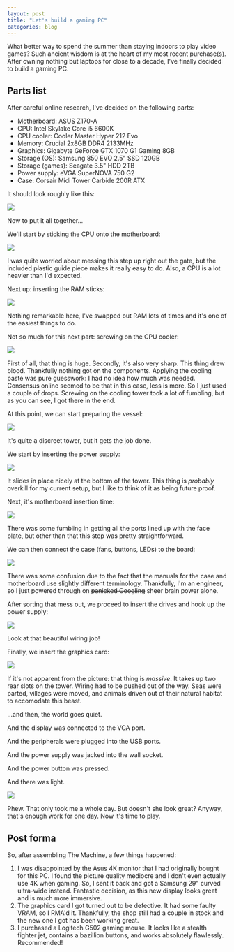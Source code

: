 ```yaml
---
layout: post
title: "Let's build a gaming PC"
categories: blog
---
```


What better way to spend the summer than staying indoors to play video games? Such ancient wisdom is at the heart of my most recent purchase(s). After owning nothing but laptops for close to a decade, I've finally decided to build a gaming PC.

## Parts list

After careful online research, I've decided on the following parts:

*   Motherboard: ASUS Z170-A
*   CPU: Intel Skylake Core i5 6600K
*   CPU cooler: Cooler Master Hyper 212 Evo
*   Memory: Crucial 2x8GB DDR4 2133MHz
*   Graphics: Gigabyte GeForce GTX 1070 G1 Gaming 8GB
*   Storage (OS): Samsung 850 EVO 2.5" SSD 120GB
*   Storage (games): Seagate 3.5" HDD 2TB
*   Power supply: eVGA SuperNOVA 750 G2
*   Case: Corsair Midi Tower Carbide 200R ATX

It should look roughly like this:

![](/assets/img/blog/2016/07/DSC_0007.jpg)

Now to put it all together...

We'll start by sticking the CPU onto the motherboard:

![](/assets/img/blog/2016/07/DSC_0009.jpg)

I was quite worried about messing this step up right out the gate, but the included plastic guide piece makes it really easy to do. Also, a CPU is a lot heavier than I'd expected.

Next up: inserting the RAM sticks:

![](/assets/img/blog/2016/07/DSC_0011.jpg)

Nothing remarkable here, I've swapped out RAM lots of times and it's one of the easiest things to do.

Not so much for this next part: screwing on the CPU cooler:

![](/assets/img/blog/2016/07/DSC_0013.jpg)

First of all, that thing is huge. Secondly, it's also very sharp. This thing drew blood. Thankfully nothing got on the components. Applying the cooling paste was pure guesswork: I had no idea how much was needed. Consensus online seemed to be that in this case, less is more. So I just used a couple of drops. Screwing on the cooling tower took a lot of fumbling, but as you can see, I got there in the end.

At this point, we can start preparing the vessel:

![](/assets/img/blog/2016/07/DSC_0015.jpg)

It's quite a discreet tower, but it gets the job done.

We start by inserting the power supply:

![](/assets/img/blog/2016/07/DSC_0018.jpg)

It slides in place nicely at the bottom of the tower. This thing is _probably_ overkill for my current setup, but I like to think of it as being future proof.

Next, it's motherboard insertion time:

![](/assets/img/blog/2016/07/DSC_0019.jpg)

There was some fumbling in getting all the ports lined up with the face plate, but other than that this step was pretty straightforward.

We can then connect the case (fans, buttons, LEDs) to the board:

![](/assets/img/blog/2016/07/DSC_0022.jpg)

There was some confusion due to the fact that the manuals for the case and motherboard use slightly different terminology. Thankfully, I'm an engineer, so I just powered through on <s>panicked Googling</s> sheer brain power alone.

After sorting that mess out, we proceed to insert the drives and hook up the power supply:

![](/assets/img/blog/2016/07/DSC_0023.jpg)

Look at that beautiful wiring job!

Finally, we insert the graphics card:

![](/assets/img/blog/2016/07/DSC_0028.jpg)

If it's not apparent from the picture: that thing is _massive_. It takes up two rear slots on the tower. Wiring had to be pushed out of the way. Seas were parted, villages were moved, and animals driven out of their natural habitat to accomodate this beast.

...and then, the world goes quiet.

And the display was connected to the VGA port.

And the peripherals were plugged into the USB ports.

And the power supply was jacked into the wall socket.

And the power button was pressed.

And there was light.

![](/assets/img/blog/2016/07/DSC_0033.jpg)

Phew. That only took me a whole day. But doesn't she look great? Anyway, that's enough work for one day. Now it's time to play.

## Post forma

So, after assembling The Machine, a few things happened:

1.  I was disappointed by the Asus 4K monitor that I had originally bought for this PC. I found the picture quality mediocre and I don't even actually use 4K when gaming. So, I sent it back and got a Samsung 29" curved ultra-wide instead. Fantastic decision, as this new display looks great and is much more immersive.
2.  The graphics card I got turned out to be defective. It had some faulty VRAM, so I RMA'd it. Thankfully, the shop still had a couple in stock and the new one I got has been working great.
3.  I purchased a Logitech G502 gaming mouse. It looks like a stealth fighter jet, contains a bazillion buttons, and works absolutely flawlessly. Recommended!
